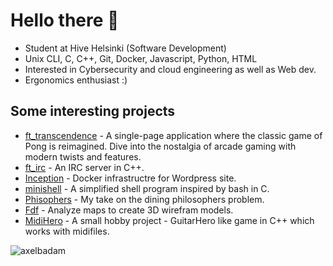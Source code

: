 # Hello there 👋

- Student at Hive Helsinki (Software Development)
- Unix CLI, C, C++, Git, Docker, Javascript, Python, HTML
- Interested in Cybersecurity and cloud engineering as well as Web dev.
- Ergonomics enthusiast :)

## Some interesting projects
- [ft_transcendence](https://github.com/TTalvenH/ft_transcendence) - A single-page application where the classic game of Pong is reimagined. Dive into the nostalgia of arcade gaming with modern twists and features.
- [ft_irc](https://github.com/AxelBadam/ft_ircW) - An IRC server in C++.
- [Inception](https://github.com/AxelBadam/Inception) - Docker infrastructre for Wordpress site.
- [minishell](https://github.com/AxelBadam/minishell) - A simplified shell program inspired by bash in C.
- [Phisophers](https://github.com/AxelBadam/Philosophers) - My take on the dining philosophers problem.
- [Fdf](https://github.com/AxelBadam/FdF) - Analyze maps to create 3D wirefram models.
- [MidiHero](https://github.com/AxelBadam/MidiHero) - A small hobby project - GuitarHero like game in C++ which works with midifiles.

<p><img align="left" src="https://github-readme-stats.vercel.app/api/top-langs?username=axelbadam&show_icons=true&locale=en&layout=compact" alt="axelbadam" /></p>

